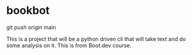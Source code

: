 # bookbot

git push origin main

This is a project that will be a python driven cli that will take text and do some analysis on it. This is from Boot.dev course.